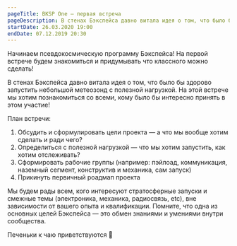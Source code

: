 ```yaml
---
pageTitle: BKSP One — первая встреча
pageDescription: В стенах Бэкспейса давно витала идея о том, что было бы здорово запустить небольшой метеозонд с полезной нагрузкой. На этой встрече мы хотим познакомиться со всеми, кому было бы интересно принять в этом участие!
startDate: 26.03.2020 19:00
endDate: 07.12.2019 20:30
---
```


Начинаем псевдокосмическую программу Бэкспейса! На первой встрече будем знакомиться и придумывать что классного можно сделать!

В стенах Бэкспейса давно витала идея о том, что было бы здорово запустить небольшой метеозонд с полезной нагрузкой. 
На этой встрече мы хотим познакомиться со всеми, кому было бы интересно принять в этом участие!

План встречи:
1. Обсудить и сформулировать цели проекта — а что мы вообще хотим сделать и ради чего?
2. Определиться с полезной нагрузкой — что мы хотим запустить, как хотим отслеживать?
3. Сформировать рабочие группы (например: пэйлоад, коммуникация, наземный сегмент, конструктив и механика, сам запуск)
4. Прикинуть первичный роадмап проекта

Мы будем рады всем, кого интересуют стратосферные запуски и смежные темы (электроника, механика, радиосвязь, etc), вне зависимости от 
вашего опыта и квалификации. Помните, что одна из основных целей Бэкспейса — это обмен знаниями и умениями внутри сообщества.

Печеньки к чаю приветствуются 🍪
